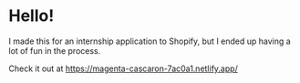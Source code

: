 # Hello!

I made this for an internship application to Shopify, but I ended up having a lot of fun in the process.

Check it out at https://magenta-cascaron-7ac0a1.netlify.app/
